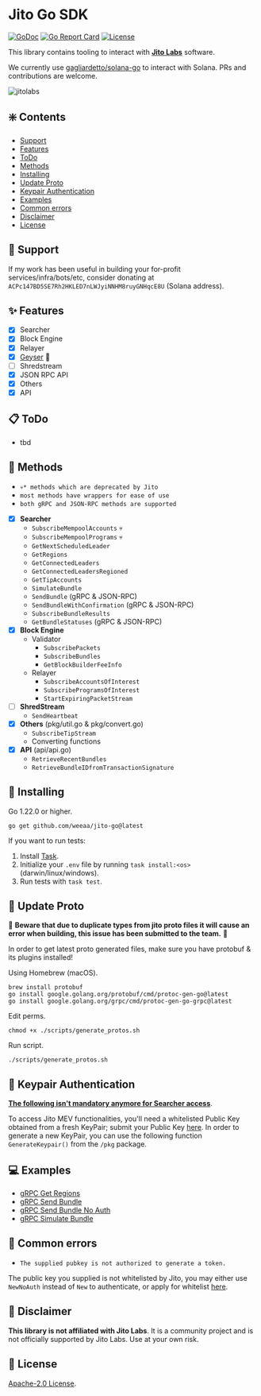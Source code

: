 # Jito Go SDK
[![GoDoc](https://pkg.go.dev/badge/github.com/weeaa/jito-go?status.svg)](https://pkg.go.dev/github.com/weeaa/jito-go?tab=doc)
[![Go Report Card](https://goreportcard.com/badge/github.com/weeaa/jito-go)](https://goreportcard.com/report/github.com/weeaa/jito-go)
[![License](https://img.shields.io/badge/license-Apache_2.0-crimson)](https://opensource.org/license/apache-2-0)

This library contains tooling to interact with **[Jito Labs](https://www.jito.wtf/)** software.

We currently use [gagliardetto/solana-go](https://github.com/gagliardetto/solana-go) to interact with Solana.  PRs and contributions are welcome.

![jitolabs](https://github.com/weeaa/jito-go/assets/108926252/5751416c-333b-412e-8f3f-f26b2839be98)

## ❇️ Contents
- [Support](#-support)
- [Features](#-features)
- [ToDo](#-todo)
- [Methods](#-methods)
- [Installing](#-installing)
- [Update Proto](#-update-proto)
- [Keypair Authentication](#-keypair-authentication)
- [Examples](#-examples)
- [Common errors](#-common-errors)
- [Disclaimer](#-disclaimer)
- [License](#-license)

## 🛟 Support
If my work has been useful in building your for-profit services/infra/bots/etc, consider donating at
`ACPc147BD5SE7Rh2HKLED7nLWJyiNNHM8ruyGNHqcE8U` (Solana address).

## ✨ Features
- [x] Searcher
- [x] Block Engine
- [x] Relayer
- [x] [Geyser](https://github.com/weeaa/goyser) 🐳
- [ ] Shredstream
- [x] JSON RPC API
- [x] Others
- [x] API

## 📋 ToDo
- tbd

## 📡 Methods
- `💀* methods which are deprecated by Jito`
- `most methods have wrappers for ease of use`
- `both gRPC and JSON-RPC methods are supported`


- [x] **Searcher**
  - `SubscribeMempoolAccounts` 💀
  - `SubscribeMempoolPrograms` 💀
  - `GetNextScheduledLeader`
  - `GetRegions`
  - `GetConnectedLeaders`
  - `GetConnectedLeadersRegioned`
  - `GetTipAccounts`
  - `SimulateBundle`
  - `SendBundle` (gRPC & JSON-RPC)
  - `SendBundleWithConfirmation` (gRPC & JSON-RPC)
  - `SubscribeBundleResults`
  - `GetBundleStatuses` (gRPC & JSON-RPC)
- [x] **Block Engine**
  - Validator
    - `SubscribePackets`
    - `SubscribeBundles`
    - `GetBlockBuilderFeeInfo`
  - Relayer
    - `SubscribeAccountsOfInterest`
    - `SubscribeProgramsOfInterest`
    - `StartExpiringPacketStream`
- [ ] **ShredStream**
  - `SendHeartbeat`
- [x] **Others** (pkg/util.go & pkg/convert.go)
  - `SubscribeTipStream`
  - Converting functions
- [x] **API** (api/api.go)
  - `RetrieveRecentBundles`
  - `RetrieveBundleIDfromTransactionSignature`

## 💾 Installing

Go 1.22.0 or higher.
```shell
go get github.com/weeaa/jito-go@latest
```

If you want to run tests:

1. Install [Task](https://taskfile.dev/installation/).
2. Initialize your `.env` file by running `task install:<os>` (darwin/linux/windows).
3. Run tests with `task test`.

## 🔄 Update Proto
🚨 **Beware that due to duplicate types from jito proto files it will cause an error when building, this issue has been submitted to the team.** 🚨

In order to get latest proto generated files, make sure you have protobuf & its plugins installed!

Using Homebrew (macOS).
```shell
brew install protobuf
go install google.golang.org/protobuf/cmd/protoc-gen-go@latest
go install google.golang.org/grpc/cmd/protoc-gen-go-grpc@latest
```

Edit perms.
```shell
chmod +x ./scripts/generate_protos.sh
```

Run script.
```shell
./scripts/generate_protos.sh
```

## 🔑 Keypair Authentication
**[The following isn't mandatory anymore for Searcher access](https://docs.google.com/document/d/e/2PACX-1vRZoiYWNvIdX4r6lf-8E5E0l8SEPKeXXRYRcviwQJjmizeJkeQ_YM4IWGQne-C_8_lFFXv-z6yI6y4K/pub)**.

To access Jito MEV functionalities, you'll need a whitelisted Public Key obtained from a fresh KeyPair; submit your Public Key [here](https://web.miniextensions.com/WV3gZjFwqNqITsMufIEp).
In order to generate a new KeyPair, you can use the following function `GenerateKeypair()` from the `/pkg` package.

## 💻 Examples

- [gRPC Get Regions](./examples/grpc_get_regions)
- [gRPC Send Bundle](./examples/grpc_send_bundle)
- [gRPC Send Bundle No Auth](./examples/grpc_send_bundle_no_auth)
- [gRPC Simulate Bundle](./examples/grpc_simulate_bundle)

## 🐥 Common errors

- `The supplied pubkey is not authorized to generate a token.`

The public key you supplied is not whitelisted by Jito, you may either use `NewNoAuth` instead of `New`
to authenticate, or apply for whitelist [here](https://web.miniextensions.com/WV3gZjFwqNqITsMufIEp).

## 🚨 Disclaimer

**This library is not affiliated with Jito Labs**. It is a community project and is not officially supported by Jito Labs. Use at your own risk.

## 📃 License

[Apache-2.0 License](https://github.com/weeaa/jito-go/blob/main/LICENSE).
